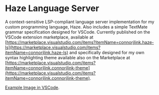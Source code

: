 # Haze Language Server

A context-sensitive LSP-compliant language server implementation for my custom programming language, Haze. Also includes a simple TextMate grammar specification designed for VSCode. Currently published on the VSCode extension marketplace, available at [https://marketplace.visualstudio.com/items?itemName=connorjlink.haze-ls](https://marketplace.visualstudio.com/items?itemName=connorjlink.haze-ls)  and specifically designed for my own syntax highlighting theme available also on the Marketplace at [https://marketplace.visualstudio.com/items?itemName=connorjlink.connorjlink-theme](https://marketplace.visualstudio.com/items?itemName=connorjlink.connorjlink-theme).

[Example Image in VSCode](vscode_ls.png).
